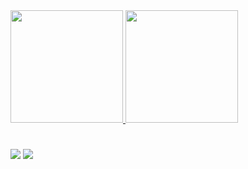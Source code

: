 

<div>
<a href="https://github.com/Fennek01">
<img height="180em" src="https://github-readme-stats.vercel.app/api/top-langs/?username=Fennek01&layout=compact&langs_count=7&theme=tokyonight"/>
<img height="180em" src="https://github-readme-stats.vercel.app/api?username=Fennek01&show_icons=true&theme=tokyonight&include_all_commits=true&count_private=true"/>
</div>

  
#
  <a href="https://www.instagram.com/gustavo_g_abreu/" target="_blank"><img src="https://img.shields.io/badge/-Instagram-%23E4405F?style=for-the-badge&logo=instagram&logoColor=white" target="_blank"></a> <a href = "gustavoabreu012004@gmail.com"><img src="https://img.shields.io/badge/Gmail-D14836?style=for-the-badge&logo=gmail&logoColor=white" target="_blank"></a>
